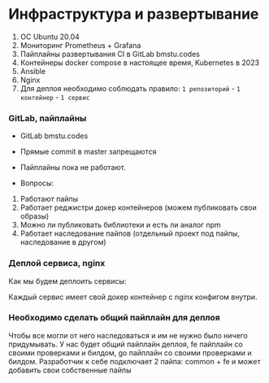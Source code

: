 # Инфраструктура и развертывание

1. ОС Ubuntu 20.04
2. Мониторинг Prometheus + Grafana
3. Пайплайны развертывания CI в GitLab bmstu.codes
4. Контейнеры docker compose в настоящее время, Kubernetes в 2023
5. Ansible
6. Nginx
7. Для деплоя необходимо соблюдать правило: `1 репозиторий` - `1 контейнер` - `1 сервис`

### GitLab, пайплайны

- GitLab bmstu.codes
- Прямые commit в master запрещаются

- Пайплайны пока не работают.

- Вопросы:
1. Работают пайпы
2. Работает реджистри докер контейнеров (можем публиковать свои образы)
3. Можно ли публиковать библиотеки и есть ли аналог npm
4. Работает наследование пайпов (отдельный проект под пайпы, наследование в другом)


### Деплой сервиса, nginx

Как мы будем деплоить сервисы:

Каждый сервис имеет свой докер контейнер с nginx конфигом внутри. 

### Необходимо сделать общий пайплайн для деплоя
Чтобы все могли от него наследоваться и им не нужно было ничего придумывать. У нас будет общий пайплайн деплоя, fe пайплайн со своими проверками и билдом, go пайплайн со своими проверками и билдом. Разработчик к себе подключает 2 пайпа: common + fe и может добавить свои собственные пайпы
